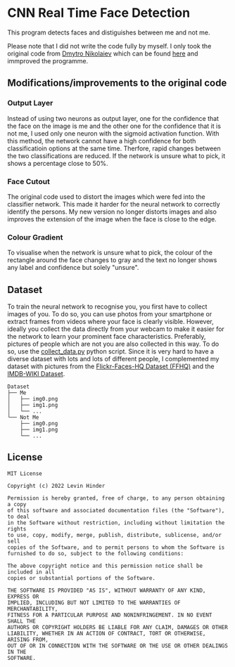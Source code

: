 # CNN Real Time Face Detection

This program detects faces and distiguishes between me and not me.

Please note that I did not write the code fully by myself. I only took the original code from <a href="https://medium.com/@andimid">Dmytro Nikolaiev</a> which can be found <a href="https://towardsdatascience.com/how-to-create-real-time-face-detector-ff0e1f81925f/">here</a> and immproved the programme.


## Modifications/improvements to the original code

### Output Layer
Instead of using two neurons as output layer, one for the confidence that the face on the image is me and the other one for the confidence that it is not me, I used only one neuron with the sigmoid activation function. With this method, the network cannot have a high confidence for both classificatioin options at the same time. Therfore, rapid changes between the two classifications are reduced. If the network is unsure what to pick, it shows a percentage close to 50%.

### Face Cutout
The original code used to distort the images which were fed into the classifier network. This made it harder for the neural network to correctly identify the persons. My new version no longer distorts images and also improves the extension of the image when the face is close to the edge.

### Colour Gradient
To visualise when the network is unsure what to pick, the colour of the rectangle around the face changes to gray and the text no longer shows any label and confidence but solely "unsure".


## Dataset

To train the neural network to recognise you, you first have to collect images of you. To do so, you can use photos from your smartphone or extract frames from videos where your face is clearly visible. However, ideally you collect the data directly from your webcam to make it easier for the network to learn your prominent face characteristics. Preferably, pictures of people which are not you are also collected in this way. To do so, use the <a href="https://github.com/LevinHinder/CNN-Real-Time-Face-Detection/blob/main/collect%20data.py">collect_data.py</a> python script. Since it is very hard to have a diverse dataset with lots and lots of different people, I complemented my dataset with pictures from the <a href="https://github.com/NVlabs/ffhq-dataset">Flickr-Faces-HQ Dataset (FFHQ)</a> and the <a href="https://data.vision.ee.ethz.ch/cvl/rrothe/imdb-wiki/">IMDB-WIKI Dataset</a>.

    Dataset
    ├── Me
    │   ├── img0.png
    │   ├── img1.png
    │   └── ...
    └── Not Me
        ├── img0.png
        ├── img1.png
        └── ...


## License

    MIT License

    Copyright (c) 2022 Levin Hinder

    Permission is hereby granted, free of charge, to any person obtaining a copy
    of this software and associated documentation files (the "Software"), to deal
    in the Software without restriction, including without limitation the rights
    to use, copy, modify, merge, publish, distribute, sublicense, and/or sell
    copies of the Software, and to permit persons to whom the Software is
    furnished to do so, subject to the following conditions:

    The above copyright notice and this permission notice shall be included in all
    copies or substantial portions of the Software.

    THE SOFTWARE IS PROVIDED "AS IS", WITHOUT WARRANTY OF ANY KIND, EXPRESS OR
    IMPLIED, INCLUDING BUT NOT LIMITED TO THE WARRANTIES OF MERCHANTABILITY,
    FITNESS FOR A PARTICULAR PURPOSE AND NONINFRINGEMENT. IN NO EVENT SHALL THE
    AUTHORS OR COPYRIGHT HOLDERS BE LIABLE FOR ANY CLAIM, DAMAGES OR OTHER
    LIABILITY, WHETHER IN AN ACTION OF CONTRACT, TORT OR OTHERWISE, ARISING FROM,
    OUT OF OR IN CONNECTION WITH THE SOFTWARE OR THE USE OR OTHER DEALINGS IN THE
    SOFTWARE.
